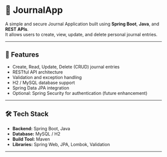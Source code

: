 # 📝 JournalApp

A simple and secure Journal Application built using **Spring Boot**, **Java**, and **REST APIs**.  
It allows users to create, view, update, and delete personal journal entries.

---

## 🚀 Features

- Create, Read, Update, Delete (CRUD) journal entries  
- RESTful API architecture  
- Validation and exception handling  
- H2 / MySQL database support  
- Spring Data JPA integration  
- Optional: Spring Security for authentication (future enhancement)

---

## 🛠️ Tech Stack

- **Backend:** Spring Boot, Java  
- **Database:** MySQL / H2  
- **Build Tool:** Maven  
- **Libraries:** Spring Web, JPA, Lombok, Validation

---

